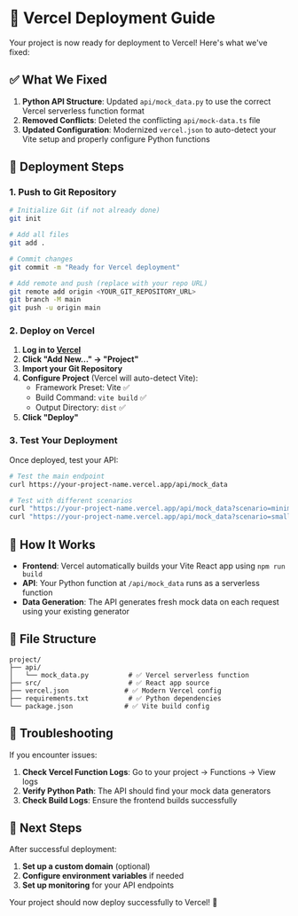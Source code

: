 # 🚀 Vercel Deployment Guide

Your project is now ready for deployment to Vercel! Here's what we've fixed:

## ✅ What We Fixed

1. **Python API Structure**: Updated `api/mock_data.py` to use the correct Vercel serverless function format
2. **Removed Conflicts**: Deleted the conflicting `api/mock-data.ts` file
3. **Updated Configuration**: Modernized `vercel.json` to auto-detect your Vite setup and properly configure Python functions

## 🚀 Deployment Steps

### 1. Push to Git Repository

```bash
# Initialize Git (if not already done)
git init

# Add all files
git add .

# Commit changes
git commit -m "Ready for Vercel deployment"

# Add remote and push (replace with your repo URL)
git remote add origin <YOUR_GIT_REPOSITORY_URL>
git branch -M main
git push -u origin main
```

### 2. Deploy on Vercel

1. **Log in to [Vercel](https://vercel.com)**
2. **Click "Add New..." → "Project"**
3. **Import your Git Repository**
4. **Configure Project** (Vercel will auto-detect Vite):
   - Framework Preset: Vite ✅
   - Build Command: `vite build` ✅
   - Output Directory: `dist` ✅
5. **Click "Deploy"**

### 3. Test Your Deployment

Once deployed, test your API:

```bash
# Test the main endpoint
curl https://your-project-name.vercel.app/api/mock_data

# Test with different scenarios
curl "https://your-project-name.vercel.app/api/mock_data?scenario=minimal"
curl "https://your-project-name.vercel.app/api/mock_data?scenario=small_test"
```

## 🔧 How It Works

- **Frontend**: Vercel automatically builds your Vite React app using `npm run build`
- **API**: Your Python function at `/api/mock_data` runs as a serverless function
- **Data Generation**: The API generates fresh mock data on each request using your existing generator

## 📁 File Structure

```
project/
├── api/
│   └── mock_data.py          # ✅ Vercel serverless function
├── src/                      # ✅ React app source
├── vercel.json              # ✅ Modern Vercel config
├── requirements.txt          # ✅ Python dependencies
└── package.json             # ✅ Vite build config
```

## 🚨 Troubleshooting

If you encounter issues:

1. **Check Vercel Function Logs**: Go to your project → Functions → View logs
2. **Verify Python Path**: The API should find your mock data generators
3. **Check Build Logs**: Ensure the frontend builds successfully

## 🎯 Next Steps

After successful deployment:
1. **Set up a custom domain** (optional)
2. **Configure environment variables** if needed
3. **Set up monitoring** for your API endpoints

Your project should now deploy successfully to Vercel! 🎉
